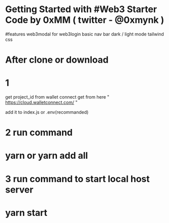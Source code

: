 # Getting Started with #Web3 Starter Code by 0xMM ( twitter - @0xmynk )

#features
web3modal for web3login
basic nav bar
dark / light mode 
tailwind css

# After clone or download
 # 1
  get project_id from wallet connect get from here " https://cloud.walletconnect.com/ "

 add it to index.js or .env(recommanded)

 # 2  run command
  # yarn or yarn add all 

 # 3  run command to start local host server
  # yarn start 




